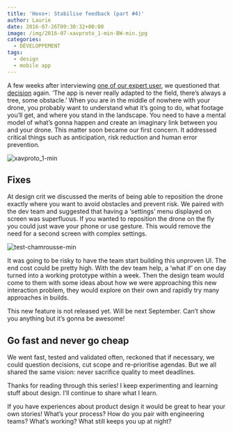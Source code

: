 ```yaml
---
title: 'Hexo+: Stabilise feedback (part #4)'
author: Laurie
date: 2016-07-26T09:30:32+00:00
image: /img/2016-07-xavproto_1-min-BW-min.jpg
categories:
  - DÉVELOPPEMENT
tags:
  - design
  - mobile app
---
```


A few weeks after interviewing [one of our expert user](https://www.facebook.com/xvdelerue/), we questioned that [decision](https://blog.sogilis.com/posts/2016-07-13-user-testing-decision-making/) again. ‘The app is never really adapted to the field, there’s always a tree, some obstacle.’ When you are in the middle of nowhere with your drone, you probably want to understand what it’s going to do, what footage you’ll get, and where you stand in the landscape. You need to have a mental model of what’s gonna happen and create an imaginary link between you and your drone. This matter soon became our first concern. It addressed critical things such as anticipation, risk reduction and human error prevention.

![xavproto_1-min](/img/2016-07-xavproto_1-min.jpg)

## Fixes

At design crit we discussed the merits of being able to reposition the drone exactly where you want to avoid obstacles and prevent risk. We paired with the dev team and suggested that having a ‘settings’ menu displayed on screen was superfluous. If you wanted to reposition the drone on the fly you could just wave your phone or use gesture. This would remove the need for a second screen with complex settings.

![test-chamrousse-min](/img/2016-07-test-chamrousse-min.jpg)

It was going to be risky to have the team start building this unproven UI. The end cost could be pretty high. With the dev team help, a ‘what if’ on one day turned into a working prototype within a week. Then the design team would come to them with some ideas about how we were approaching this new interaction problem, they would explore on their own and rapidly try many approaches in builds.

This new feature is not released yet. Will be next September. Can’t show you anything but it’s gonna be awesome!

## Go fast and never go cheap

We went fast, tested and validated often, reckoned that if necessary, we could question decisions, cut scope and re-prioritise agendas. But we all shared the same vision: never sacrifice quality to meet deadlines.

Thanks for reading through this series! I keep experimenting and learning stuff about design. I’ll continue to share what I learn.

If you have experiences about product design it would be great to hear your own stories! What’s your process? How do you pair with engineering teams? What’s working? What still keeps you up at night?
